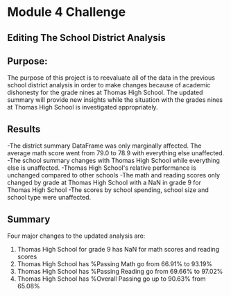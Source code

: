 # Module 4 Challenge

## Editing The School District Analysis

## **Purpose:**

The purpose of this project is to reevaluate all of the data in the previous school district analysis in order to make changes because of academic dishonesty for the grade nines
at Thomas High School. The updated summary will provide new insights while the situation with the grades nines at Thomas High School is investigated appropriately. 

## **Results**

-The district summary DataFrame was only marginally affected. The average math score went from 79.0 to 78.9 with everything else unaffected.
-The school summary changes with Thomas High School while everything else is unaffected. 
-Thomas High School's relative performance is unchanged compared to other schools
-The math and reading scores only changed by grade at Thomas High School with a NaN in grade 9 for Thomas High School
-The scores by school spending, school size and school type were unaffected.

## **Summary**

Four major changes to the updated analysis are:
1. Thomas High School for grade 9 has NaN for math scores and reading scores
2. Thomas High School has %Passing Math go from 66.91% to 93.19%
3. Thomas High School has %Passing Reading go from 69.66% to 97.02%
4. Thomas High School has %Overall Passing go up to 90.63% from 65.08%

